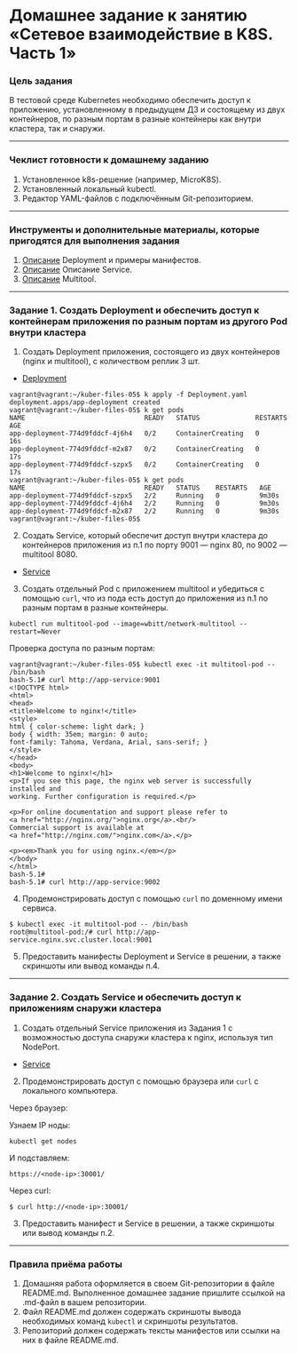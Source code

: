 # Домашнее задание к занятию «Сетевое взаимодействие в K8S. Часть 1»

### Цель задания

В тестовой среде Kubernetes необходимо обеспечить доступ к приложению, установленному в предыдущем ДЗ и состоящему из двух контейнеров, по разным портам в разные контейнеры как внутри кластера, так и снаружи.

------

### Чеклист готовности к домашнему заданию

1. Установленное k8s-решение (например, MicroK8S).
2. Установленный локальный kubectl.
3. Редактор YAML-файлов с подключённым Git-репозиторием.

------

### Инструменты и дополнительные материалы, которые пригодятся для выполнения задания

1. [Описание](https://kubernetes.io/docs/concepts/workloads/controllers/deployment/) Deployment и примеры манифестов.
2. [Описание](https://kubernetes.io/docs/concepts/services-networking/service/) Описание Service.
3. [Описание](https://github.com/wbitt/Network-MultiTool) Multitool.

------

### Задание 1. Создать Deployment и обеспечить доступ к контейнерам приложения по разным портам из другого Pod внутри кластера

1. Создать Deployment приложения, состоящего из двух контейнеров (nginx и multitool), с количеством реплик 3 шт.

* [Deployment](https://github.com/Destian1995/kuber-files-05/blob/main/Deployment.yaml)
```
vagrant@vagrant:~/kuber-files-05$ k apply -f Deployment.yaml
deployment.apps/app-deployment created
vagrant@vagrant:~/kuber-files-05$ k get pods
NAME                              READY   STATUS              RESTARTS   AGE
app-deployment-774d9fddcf-4j6h4   0/2     ContainerCreating   0          16s
app-deployment-774d9fddcf-m2x87   0/2     ContainerCreating   0          17s
app-deployment-774d9fddcf-szpx5   0/2     ContainerCreating   0          17s
vagrant@vagrant:~/kuber-files-05$ k get pods
NAME                              READY   STATUS    RESTARTS   AGE
app-deployment-774d9fddcf-szpx5   2/2     Running   0          9m30s
app-deployment-774d9fddcf-4j6h4   2/2     Running   0          9m30s
app-deployment-774d9fddcf-m2x87   2/2     Running   0          9m30s
vagrant@vagrant:~/kuber-files-05$
```
2. Создать Service, который обеспечит доступ внутри кластера до контейнеров приложения из п.1 по порту 9001 — nginx 80, по 9002 — multitool 8080.

* [Service](https://github.com/Destian1995/kuber-files-05/blob/main/Service1.yaml)

3. Создать отдельный Pod с приложением multitool и убедиться с помощью `curl`, что из пода есть доступ до приложения из п.1 по разным портам в разные контейнеры.

```
kubectl run multitool-pod --image=wbitt/network-multitool --restart=Never
```
Проверка доступа по разным портам:
```
vagrant@vagrant:~/kuber-files-05$ kubectl exec -it multitool-pod -- /bin/bash
bash-5.1# curl http://app-service:9001
<!DOCTYPE html>
<html>
<head>
<title>Welcome to nginx!</title>
<style>
html { color-scheme: light dark; }
body { width: 35em; margin: 0 auto;
font-family: Tahoma, Verdana, Arial, sans-serif; }
</style>
</head>
<body>
<h1>Welcome to nginx!</h1>
<p>If you see this page, the nginx web server is successfully installed and
working. Further configuration is required.</p>

<p>For online documentation and support please refer to
<a href="http://nginx.org/">nginx.org</a>.<br/>
Commercial support is available at
<a href="http://nginx.com/">nginx.com</a>.</p>

<p><em>Thank you for using nginx.</em></p>
</body>
</html>
bash-5.1#
bash-5.1# curl http://app-service:9002
```
4. Продемонстрировать доступ с помощью `curl` по доменному имени сервиса.
```
$ kubectl exec -it multitool-pod -- /bin/bash
root@multitool-pod:/# curl http://app-service.nginx.svc.cluster.local:9001
```

5. Предоставить манифесты Deployment и Service в решении, а также скриншоты или вывод команды п.4.

------

### Задание 2. Создать Service и обеспечить доступ к приложениям снаружи кластера

1. Создать отдельный Service приложения из Задания 1 с возможностью доступа снаружи кластера к nginx, используя тип NodePort.
* [Service](https://github.com/Destian1995/kuber-files-05/blob/main/Service2.yaml)
2. Продемонстрировать доступ с помощью браузера или `curl` с локального компьютера.

Через браузер:

Узнаем IP ноды:
```
kubectl get nodes
```
И подставляем:
```
https://<node-ip>:30001/
```
Через curl:
```
$ curl http://<node-ip>:30001/
```
3. Предоставить манифест и Service в решении, а также скриншоты или вывод команды п.2.

------

### Правила приёма работы

1. Домашняя работа оформляется в своем Git-репозитории в файле README.md. Выполненное домашнее задание пришлите ссылкой на .md-файл в вашем репозитории.
2. Файл README.md должен содержать скриншоты вывода необходимых команд `kubectl` и скриншоты результатов.
3. Репозиторий должен содержать тексты манифестов или ссылки на них в файле README.md.

